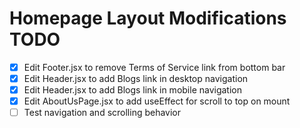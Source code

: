 # Homepage Layout Modifications TODO

- [x] Edit Footer.jsx to remove Terms of Service link from bottom bar
- [x] Edit Header.jsx to add Blogs link in desktop navigation
- [x] Edit Header.jsx to add Blogs link in mobile navigation
- [x] Edit AboutUsPage.jsx to add useEffect for scroll to top on mount
- [ ] Test navigation and scrolling behavior

